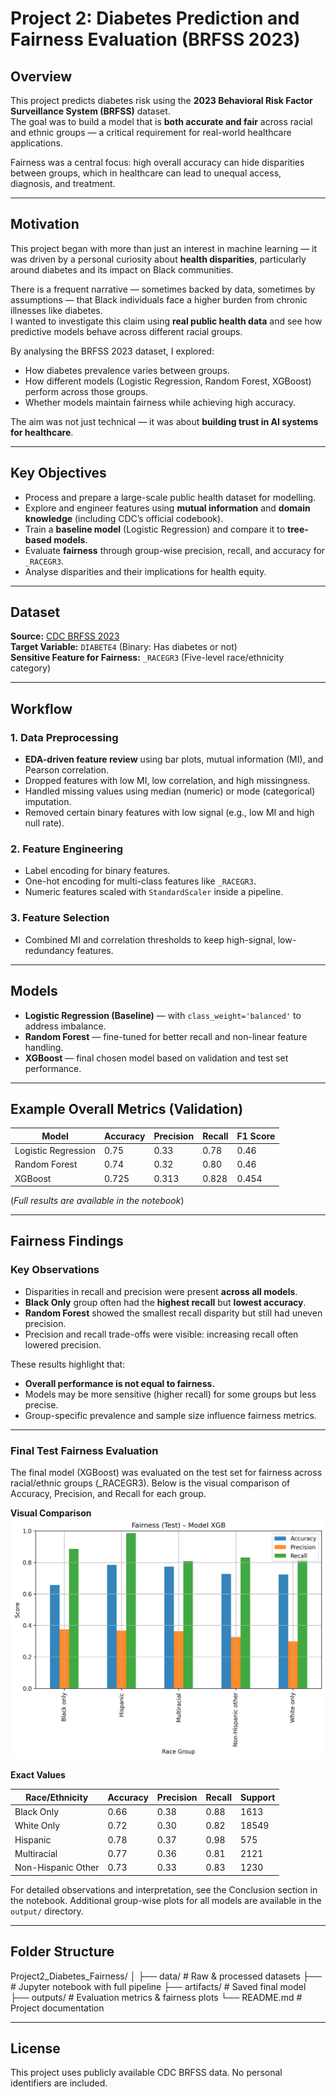 #  Project 2: Diabetes Prediction and Fairness Evaluation (BRFSS 2023)

##  Overview
This project predicts diabetes risk using the **2023 Behavioral Risk Factor Surveillance System (BRFSS)** dataset.  
The goal was to build a model that is **both accurate and fair** across racial and ethnic groups — a critical requirement for real-world healthcare applications.

Fairness was a central focus: high overall accuracy can hide disparities between groups, which in healthcare can lead to unequal access, diagnosis, and treatment.

---

##  Motivation
This project began with more than just an interest in machine learning — it was driven by a personal curiosity about **health disparities**, particularly around diabetes and its impact on Black communities.

There is a frequent narrative — sometimes backed by data, sometimes by assumptions — that Black individuals face a higher burden from chronic illnesses like diabetes.  
I wanted to investigate this claim using **real public health data** and see how predictive models behave across different racial groups.

By analysing the BRFSS 2023 dataset, I explored:
- How diabetes prevalence varies between groups.
- How different models (Logistic Regression, Random Forest, XGBoost) perform across those groups.
- Whether models maintain fairness while achieving high accuracy.

The aim was not just technical — it was about **building trust in AI systems for healthcare**.

---

##  Key Objectives
- Process and prepare a large-scale public health dataset for modelling.
- Explore and engineer features using **mutual information** and **domain knowledge** (including CDC’s official codebook).
- Train a **baseline model** (Logistic Regression) and compare it to **tree-based models**.
- Evaluate **fairness** through group-wise precision, recall, and accuracy for `_RACEGR3`.
- Analyse disparities and their implications for health equity.

---

##  Dataset
**Source:** [CDC BRFSS 2023](https://www.cdc.gov/brfss/annual_data/annual_2023.html)  
**Target Variable:** `DIABETE4` (Binary: Has diabetes or not)  
**Sensitive Feature for Fairness:** `_RACEGR3` (Five-level race/ethnicity category)

---

##  Workflow

### 1. **Data Preprocessing**
- **EDA-driven feature review** using bar plots, mutual information (MI), and Pearson correlation.
- Dropped features with low MI, low correlation, and high missingness.
- Handled missing values using median (numeric) or mode (categorical) imputation.
- Removed certain binary features with low signal (e.g., low MI and high null rate).

### 2. **Feature Engineering**
- Label encoding for binary features.
- One-hot encoding for multi-class features like `_RACEGR3`.
- Numeric features scaled with `StandardScaler` inside a pipeline.

### 3. **Feature Selection**
- Combined MI and correlation thresholds to keep high-signal, low-redundancy features.

---

##  Models
- **Logistic Regression (Baseline)** — with `class_weight='balanced'` to address imbalance.
- **Random Forest** — fine-tuned for better recall and non-linear feature handling.
- **XGBoost** — final chosen model based on validation and test set performance.

---

##  Example Overall Metrics (Validation)

| Model               | Accuracy | Precision | Recall | F1 Score |
|--------------------|----------|-----------|--------|----------|
| Logistic Regression|    0.75    | 0.33      | 0.78    |0.46        |
| Random Forest      |    0.74   | 0.32      | 0.80      | 0.46        |
| XGBoost            |    0.725   | 0.313       | 0.828    | 0.454       |

(*Full results are available in the notebook*)

---

##  Fairness Findings

### Key Observations
- Disparities in recall and precision were present **across all models**.
- **Black Only** group often had the **highest recall** but **lowest accuracy**.
- **Random Forest** showed the smallest recall disparity but still had uneven precision.
- Precision and recall trade-offs were visible: increasing recall often lowered precision.

These results highlight that:
- **Overall performance is not equal to fairness.**
- Models may be more sensitive (higher recall) for some groups but less precise.
- Group-specific prevalence and sample size influence fairness metrics.

---

### Final Test Fairness Evaluation

The final model (XGBoost) was evaluated on the test set for fairness across racial/ethnic groups (_RACEGR3).
Below is the visual comparison of Accuracy, Precision, and Recall for each group.

**Visual Comparison**
![Final Test Fairness Plot](output/fairness_xgb_test.png)

**Exact Values**

| Race/Ethnicity               | Accuracy | Precision | Recall | Support|
|--------------------|----------|-----------|--------|----------|
| Black Only |    0.66    | 0.38      | 0.88    | 1613        |
| White Only       |    0.72   | 0.30      | 0.82      | 18549     |
| Hispanic        |    0.78   | 0.37      | 0.98   | 575      |
| Multiracial |    0.77    | 0.36      | 0.81    |2121       |
|    Non-Hispanic Other    |    0.73   | 0.33      | 0.83     | 1230        |

For detailed observations and interpretation, see the Conclusion section in the notebook.
Additional group-wise plots for all models are available in the `output/` directory.

---

##  Folder Structure
Project2_Diabetes_Fairness/
│
├── data/ # Raw & processed datasets
├── # Jupyter notebook with full pipeline
├── artifacts/ # Saved final model
├── outputs/ # Evaluation metrics & fairness plots
└── README.md # Project documentation


---

##  License
This project uses publicly available CDC BRFSS data. No personal identifiers are included.
